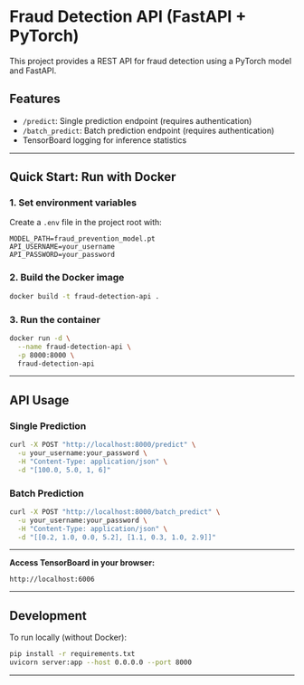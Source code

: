 # Fraud Detection API (FastAPI + PyTorch)

This project provides a REST API for fraud detection using a PyTorch model and FastAPI.

## Features

- `/predict`: Single prediction endpoint (requires authentication)
- `/batch_predict`: Batch prediction endpoint (requires authentication)
- TensorBoard logging for inference statistics

---

## Quick Start: Run with Docker

### 1. Set environment variables

Create a `.env` file in the project root with:

```
MODEL_PATH=fraud_prevention_model.pt
API_USERNAME=your_username
API_PASSWORD=your_password
```
### 2. Build the Docker image

```bash
docker build -t fraud-detection-api .
```

### 3. Run the container

```bash
docker run -d \
  --name fraud-detection-api \
  -p 8000:8000 \
  fraud-detection-api
```


---

## API Usage

### Single Prediction

```bash
curl -X POST "http://localhost:8000/predict" \
  -u your_username:your_password \
  -H "Content-Type: application/json" \
  -d "[100.0, 5.0, 1, 6]"
```

### Batch Prediction

```bash
curl -X POST "http://localhost:8000/batch_predict" \
  -u your_username:your_password \
  -H "Content-Type: application/json" \
  -d "[[0.2, 1.0, 0.0, 5.2], [1.1, 0.3, 1.0, 2.9]]"
```

---

**Access TensorBoard in your browser:**

   ```
   http://localhost:6006
   ```

---

## Development

To run locally (without Docker):

```bash
pip install -r requirements.txt
uvicorn server:app --host 0.0.0.0 --port 8000
```

---